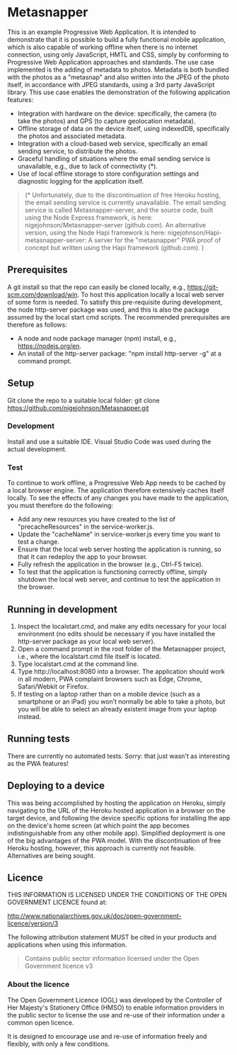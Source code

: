 # Metasnapper

This is an example Progressive Web Application.
It is intended to demonstrate that it is possible to build a fully functional mobile application, which is also capable of working offline when there is no internet connection, using only JavaScript, HMTL and CSS, simply by conforming to Progressive Web Application approaches and standards.
The use case implemented is the adding of metadata to photos. Metadata is both bundled with the photos as a "metasnap" and also written into the JPEG of the photo itself, in accordance with JPEG standards, using a 3rd party JavaScript library. This use case enables the demonstration of the following application features:
-	Integration with hardware on the device: specifically, the camera (to take the photos) and GPS (to capture geolocation metadata).
-	Offline storage of data on the device itself, using indexedDB, specifically the photos and associated metadata.
-	Integration with a cloud-based web service, specifically an email sending service, to distribute the photos.
-	Graceful handling of situations where the email sending service is unavailable, e.g., due to lack of connectivity (*).
-	 Use of local offline storage to store configuration settings and diagnostic logging for the application itself.
> (* Unfortunately, due to the discontinuation of free Heroku hosting, the email sending service is currently unavailable. The email sending service is called Metasnapper-server, and the source code, built using the Node Express framework, is here: nigejohnson/Metasnapper-server (github.com). An alternative version, using the Node Hapi framework is here: nigejohnson/Hapi-metasnapper-server: A server for the "metasnapper" PWA proof of concept but written using the Hapi framework (github.com). ) 

## Prerequisites
A git install so that the repo can easily be cloned locally, e.g., https://git-scm.com/download/win.
To host this application locally a local web server of some form is needed.
To satisfy this pre-requisite during development, the node http-server package was used, and this is also the package assumed by the local start cmd scripts.
The recommended prerequisites are therefore as follows:
-	A node and node package manager (npm) install, e.g., https://nodejs.org/en.
-	An install of the http-server package: "npm install http-server -g" at a command prompt.

## Setup
Git clone the repo to a suitable local folder: git clone https://github.com/nigejohnson/Metasnapper.git

### Development
Install and use a suitable IDE. Visual Studio Code was used during the actual development.

### Test
To continue to work offline, a Progressive Web App needs to be cached by a local browser engine. The application therefore extensively caches itself locally. To see the effects of any changes you have made to the application, you must therefore do the following:
-	Add any new resources you have created to the list of "precacheResources" in the service-worker.js.
-	Update the "cacheName" in service-worker.js every time you want to test a change.
-	Ensure that the local web server hosting the application is running, so that it can redeploy the app to your browser.
-	Fully refresh the application in the browser (e.g., Ctrl-F5 twice).
-	To test that the application is functioning correctly offline, simply shutdown the local web server, and continue to test the application in the browser.

## Running in development
1.	Inspect the localstart.cmd, and make any edits necessary for your local environment (no edits should be necessary if you have installed the http-server package as your local web server).
2.	Open a command prompt in the root folder of the Metasnapper project, i.e., where the localstart.cmd file itself is located.
3.	Type localstart.cmd at the command line.
4.	Type http://localhost:8080 into a browser. The application should work in all modern, PWA complaint browsers such as Edge, Chrome, Safari/Webkit or Firefox. 
5.	If testing on a laptop rather than on a mobile device (such as a smartphone or an iPad) you won’t normally be able to take a photo, but you will be able to select an already existent image from your laptop instead.

## Running tests
There are currently no automated tests. Sorry: that just wasn't as interesting as the PWA features!

## Deploying to a device
This was being accomplished by hosting the application on Heroku, simply navigating to the URL of the Heroku hosted application in a browser on the target device, and following the device specific options for installing the app on the device's home screen (at which point the app becomes indistinguishable from any other mobile app). Simplified deployment is one of the big advantages of the PWA model. 
With the discontinuation of free Heroku hosting, however, this approach is currently not feasible. Alternatives are being sought.

## Licence

THIS INFORMATION IS LICENSED UNDER THE CONDITIONS OF THE OPEN GOVERNMENT LICENCE found at:

<http://www.nationalarchives.gov.uk/doc/open-government-licence/version/3>

The following attribution statement MUST be cited in your products and applications when using this information.

>Contains public sector information licensed under the Open Government licence v3

### About the licence

The Open Government Licence (OGL) was developed by the Controller of Her Majesty's Stationery Office (HMSO) to enable information providers in the public sector to license the use and re-use of their information under a common open licence.

It is designed to encourage use and re-use of information freely and flexibly, with only a few conditions.
